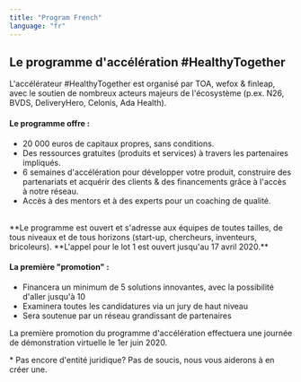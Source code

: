 ```yaml
---
title: "Program French"
language: "fr"
---
```


## Le programme d'accélération #HealthyTogether

L'accélérateur #HealthyTogether est organisé par TOA, wefox & finleap, avec le soutien de nombreux acteurs majeurs de l'écosystème (p.ex. N26, BVDS, DeliveryHero, Celonis, Ada Health).

#### Le programme offre :

- 20 000 euros de capitaux propres, sans conditions.
- Des ressources gratuites (produits et services) à travers les partenaires impliqués.
- 6 semaines d'accélération pour développer votre produit, construire des partenariats et acquérir des clients & des financements grâce à l'accès à notre réseau.
- Accès à des mentors et à des experts pour un coaching de qualité.

<br />
**Le programme est ouvert et s'adresse aux équipes de toutes tailles, de tous niveaux et de tous horizons (start-up, chercheurs, inventeurs, bricoleurs).
**L'appel pour le lot 1 est ouvert jusqu'au 17 avril 2020.**

#### La première "promotion" :

- Financera un minimum de 5 solutions innovantes, avec la possibilité d'aller jusqu'à 10
- Examinera toutes les candidatures via un jury de haut niveau
- Sera soutenue par un réseau grandissant de partenaires

La première promotion du programme d'accélération effectuera une journée de démonstration virtuelle le 1er juin 2020.

\* Pas encore d'entité juridique? Pas de soucis, nous vous aiderons à en créer une.

